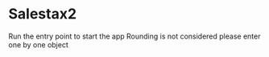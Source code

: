 # Salestax2
Run the entry point to start the app
Rounding is not considered
please enter one by one object
